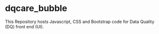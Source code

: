 # dqcare_bubble
This Repository hosts Javascript, CSS and Bootstrap code  for Data Quality (DQ) front end (UI).
